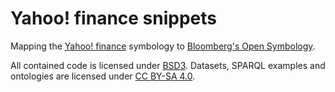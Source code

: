 Yahoo! finance snippets
=======================

Mapping the [Yahoo! finance][1] symbology to [Bloomberg's Open Symbology][2].

All contained code is licensed under [BSD3][3].  Datasets, SPARQL examples and
ontologies are licensed under [CC BY-SA 4.0][4].

  [1]: http://finance.yahoo.com/
  [2]: http://bsym.bloomberg.com/
  [3]: http://opensource.org/licenses/BSD-3-Clause
  [4]: http://creativecommons.org/licenses/by-sa/4.0/
